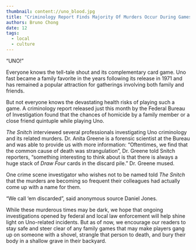 ```yaml
---
thumbnail: content://uno_blood.jpg
title: "Criminology Report Finds Majority Of Murders Occur During Games Of Uno"
authors: Bruno Chong
date: 12
tags:
  - local
  - culture
---
```


“UNO!”

Everyone knows the tell-tale shout and its complementary card game. Uno fast became a family favorite in the years following its release in 1971 and has remained a popular attraction for gatherings involving both family and friends.

But not everyone knows the devastating health risks of playing such a game. A criminology report released just this month by the Federal Bureau of Investigation found that the chances of homicide by a family member or a close friend quintuple while playing Uno.

*The Snitch* interviewed several professionals investigating Uno criminology and its related murders. Dr. Anita Greene is a forensic scientist at the Bureau and was able to provide us with more information: “Oftentimes, we find that the common cause of death was strangulation”, Dr. Greene told Snitch reporters, “something interesting to think about is that there is always a huge stack of *Draw Four* cards in the discard pile.” Dr. Greene mused.

One crime scene investigator who wishes not to be named told *The Snitch* that the murders are becoming so frequent their colleagues had actually come up with a name for them. 

“We call ‘em discarded”, said anonymous source Daniel Jones.
 
While these murderous times may be dark, we hope that ongoing investigations opened by federal and local law enforcement will help shine light on Uno-related incidents. But as of now, we encourage our readers to stay safe and steer clear of any family games that may make players gang up on someone with a shovel, strangle that person to death, and bury their body in a shallow grave in their backyard.
